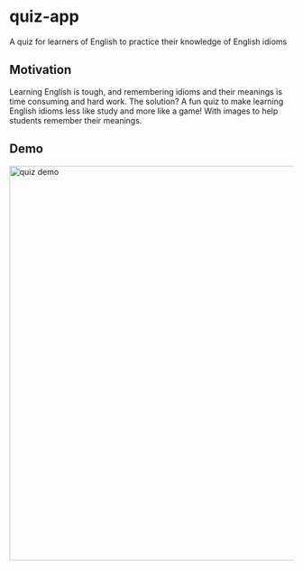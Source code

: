 # quiz-app
A quiz for learners of English to practice their knowledge of English idioms

## Motivation
Learning English is tough, and remembering idioms and their meanings is time consuming and hard work. The solution? A fun quiz to make learning English idioms less like study and more like a game! With images to help students remember their meanings. 

## Demo

<img src="https://user-images.githubusercontent.com/60620619/103666089-756fe480-4f74-11eb-98e1-d41c9efdf01a.gif" alt="quiz demo" width="700" />
